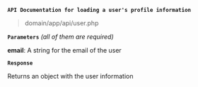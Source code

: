 **`API Documentation for loading a user's profile information`**

> domain/app/api/user.php

**`Parameters`** _(all of them are required)_

**email**: A string for the email of the user

**`Response`** 

Returns an object with the user information